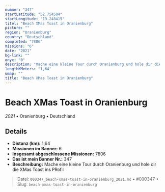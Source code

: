 ```yaml
---
nummer: "347"
startLatitude: "52.754504"
startLongitude: "13.248415"
titel: "Beach XMas Toast in Oranienburg"
picture: ""
region: "Oranienburg"
country: "Deutschland"
completed: "7806"
missions: "6"
date: "2021"
bg-link: ""
onyx: "0"
description: "Mache eine kleine Tour durch Oranienburg und hole dir die XMas Toast ins PRofil"
lengthKMeters: "1,64"
umap: ""
title: "Beach XMas Toast in Oranienburg"
---
```

# Beach XMas Toast in Oranienburg

*2021* • Oranienburg • Deutschland



## Details
- **Distanz (km):** 1,64
- **Missionen im Banner:** 6
- **Insgesamt abgeschlossene Missionen:** 7806
- **Das ist mein Banner Nr.:** 347
- **Beschreibung:** Mache eine kleine Tour durch Oranienburg und hole dir die XMas Toast ins PRofil



> Datei: `000347_beach-xmas-toast-in-oranienburg_2021.md` • #000347 • Slug: `beach-xmas-toast-in-oranienburg`
